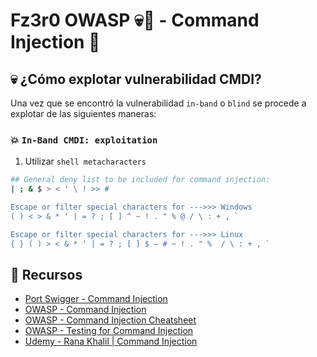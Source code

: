 # Fz3r0 OWASP 💀🐝 - Command Injection 💉

## 💀 ¿Cómo explotar vulnerabilidad CMDI?

Una vez que se encontró la vulnerabilidad `in-band` o `blind` se procede a explotar de las siguientes maneras: 

### 💥 `In-Band CMDI: exploitation`

1. Utilizar `shell metacharacters`

````sh
## General deny list to be included for command injection:
| ; & $ > < ' \ ! >> #

Escape or filter special characters for --->>> Windows
( ) < > & * ‘ | = ? ; [ ] ^ ~ ! . " % @ / \ : + , `

Escape or filter special characters for --->>> Linux
{ } ( ) > < & * ‘ | = ? ; [ ] $ – # ~ ! . " %  / \ : + , `

````



## 📖 Recursos

- [Port Swigger - Command Injection](https://portswigger.net/web-security/os-command-injection)
- [OWASP - Command Injection](https://owasp.org/www-community/attacks/Command_Injection)
- [OWASP - Command Injection Cheatsheet](https://cheatsheetseries.owasp.org/cheatsheets/OS_Command_Injection_Defense_Cheat_Sheet.html)
- [OWASP - Testing for Command Injection](https://owasp.org/www-project-web-security-testing-guide/latest/4-Web_Application_Security_Testing/07-Input_Validation_Testing/12-Testing_for_Command_Injection)
- [Udemy - Rana Khalil | Command Injection ](https://www.udemy.com/course/mastering-command-injection-the-ultimate-hands-on-course/learn/lecture/39297722#overview)
